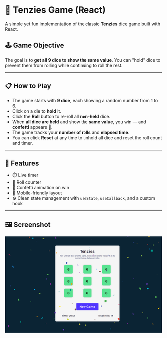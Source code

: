 # 🎲 Tenzies Game (React)

A simple yet fun implementation of the classic **Tenzies** dice game built with React.

## 🕹️ Game Objective

The goal is to **get all 9 dice to show the same value**. You can "hold" dice to prevent them from rolling while continuing to roll the rest.

---

## 📋 How to Play

- The game starts with **9 dice**, each showing a random number from 1 to 6.
- Click on a die to **hold** it.
- Click the **Roll** button to re-roll all **non-held** dice.
- When **all dice are held** and show the **same value**, you win — and **confetti** appears 🎉.
- The game tracks your **number of rolls** and **elapsed time**.
- You can click **Reset** at any time to unhold all dice and reset the roll count and timer.

---

## 🧩 Features

- ⏱️ Live timer
- 🔢 Roll counter
- 🎉 Confetti animation on win
- 📱 Mobile-friendly layout
- ⚙️ Clean state management with `useState`, `useCallback`, and a custom hook

---

## 🖼️ Screenshot

![Game Screenshot](./desktop.png)
